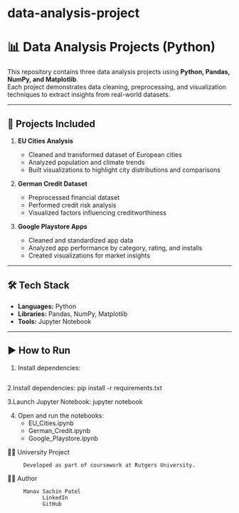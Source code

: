 # data-analysis-project

# 📊 Data Analysis Projects (Python)

This repository contains three data analysis projects using **Python, Pandas, NumPy, and Matplotlib**.  
Each project demonstrates data cleaning, preprocessing, and visualization techniques to extract insights from real-world datasets.

---

## 🚀 Projects Included
1. **EU Cities Analysis**
   - Cleaned and transformed dataset of European cities
   - Analyzed population and climate trends
   - Built visualizations to highlight city distributions and comparisons

2. **German Credit Dataset**
   - Preprocessed financial dataset
   - Performed credit risk analysis
   - Visualized factors influencing creditworthiness

3. **Google Playstore Apps**
   - Cleaned and standardized app data
   - Analyzed app performance by category, rating, and installs
   - Created visualizations for market insights

---

## 🛠 Tech Stack
- **Languages:** Python  
- **Libraries:** Pandas, NumPy, Matplotlib  
- **Tools:** Jupyter Notebook  

---

## ▶️ How to Run
1. Install dependencies:
   ```bash
   
2.Install dependencies:
      pip install -r requirements.txt

3.Launch Jupyter Notebook:
      jupyter notebook      

4. Open and run the notebooks:
      - EU_Cities.ipynb
      - German_Credit.ipynb
      - Google_Playstore.ipynb
  


👨‍🎓 University Project


         Developed as part of coursework at Rutgers University.

👨‍💻 Author


         Manav Sachin Patel
               LinkedIn
               GitHub

